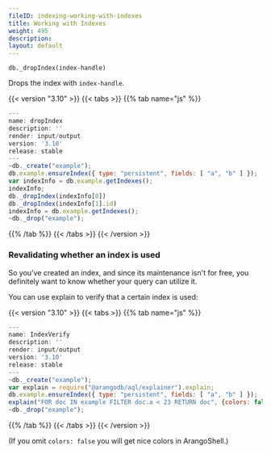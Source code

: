 ```yaml
---
fileID: indexing-working-with-indexes
title: Working with Indexes
weight: 495
description: 
layout: default
---
```

`db._dropIndex(index-handle)`

Drops the index with `index-handle`.


 {{< version "3.10" >}}
{{< tabs >}}
{{% tab name="js" %}}
```js
---
name: dropIndex
description: ''
render: input/output
version: '3.10'
release: stable
---
~db._create("example");
db.example.ensureIndex({ type: "persistent", fields: [ "a", "b" ] });
var indexInfo = db.example.getIndexes();
indexInfo;
db._dropIndex(indexInfo[0])
db._dropIndex(indexInfo[1].id)
indexInfo = db.example.getIndexes();
~db._drop("example");
```
{{% /tab %}}
{{< /tabs >}}
{{< /version >}}
 



### Revalidating whether an index is used

So you've created an index, and since its maintenance isn't for free,
you definitely want to know whether your query can utilize it.

You can use explain to verify that a certain index is used:


 {{< version "3.10" >}}
{{< tabs >}}
{{% tab name="js" %}}
```js
---
name: IndexVerify
description: ''
render: input/output
version: '3.10'
release: stable
---
~db._create("example");
var explain = require("@arangodb/aql/explainer").explain;
db.example.ensureIndex({ type: "persistent", fields: [ "a", "b" ] });
explain("FOR doc IN example FILTER doc.a < 23 RETURN doc", {colors: false});
~db._drop("example");
```
{{% /tab %}}
{{< /tabs >}}
{{< /version >}}
 



(If you omit `colors: false` you will get nice colors in ArangoShell.)
